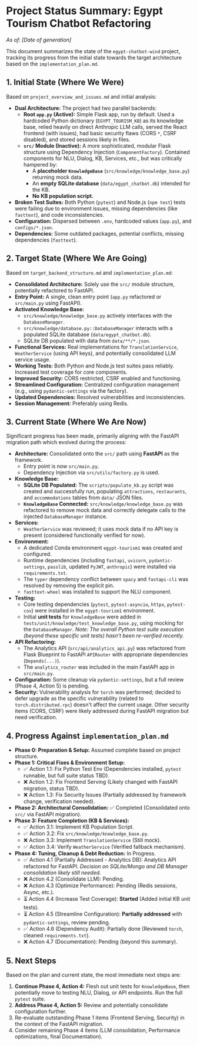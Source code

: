 # Project Status Summary: Egypt Tourism Chatbot Refactoring

_As of: [Date of generation]_

This document summarizes the state of the `egypt-chatbot-wind` project, tracking its progress from the initial state towards the target architecture based on the `implementation_plan.md`.

## 1. Initial State (Where We Were)

Based on `project_overview_and_issues.md` and initial analysis:

- **Dual Architecture:** The project had two parallel backends:
  - **Root `app.py` (Active):** Simple Flask app, run by default. Used a hardcoded Python dictionary (`EGYPT_TOURISM_KB`) as its knowledge base, relied heavily on direct Anthropic LLM calls, served the React frontend (with issues), had basic security flaws (CORS `*`, CSRF disabled), and stored sessions likely in files.
  - **`src/` Module (Inactive):** A more sophisticated, modular Flask structure using Dependency Injection (`ComponentFactory`). Contained components for NLU, Dialog, KB, Services, etc., but was critically hampered by:
    - A **placeholder `KnowledgeBase`** (`src/knowledge/knowledge_base.py`) returning mock data.
    - An **empty SQLite database** (`data/egypt_chatbot.db`) intended for the KB.
    - **No KB population script.**
- **Broken Test Suites:** Both Python (`pytest`) and Node.js (`npm test`) tests were failing due to environment issues, missing dependencies (like `fasttext`), and code inconsistencies.
- **Configuration:** Dispersed between `.env`, hardcoded values (`app.py`), and `configs/*.json`.
- **Dependencies:** Some outdated packages, potential conflicts, missing dependencies (`fasttext`).

## 2. Target State (Where We Are Going)

Based on `target_backend_structure.md` and `implementation_plan.md`:

- **Consolidated Architecture:** Solely use the `src/` module structure, potentially refactored to FastAPI.
- **Entry Point:** A single, clean entry point (`app.py` refactored or `src/main.py` using FastAPI).
- **Activated Knowledge Base:**
  - `src/knowledge/knowledge_base.py` actively interfaces with the `DatabaseManager`.
  - `src/knowledge/database.py::DatabaseManager` interacts with a populated SQLite database (`data/egypt_chatbot.db`).
  - SQLite DB populated with data from `data/**/*.json`.
- **Functional Services:** Real implementations for `TranslationService`, `WeatherService` (using API keys), and potentially consolidated LLM service usage.
- **Working Tests:** Both Python and Node.js test suites pass reliably. Increased test coverage for core components.
- **Improved Security:** CORS restricted, CSRF enabled and functioning.
- **Streamlined Configuration:** Centralized configuration management (e.g., using `pydantic-settings` via the factory).
- **Updated Dependencies:** Resolved vulnerabilities and inconsistencies.
- **Session Management:** Preferably using Redis.

## 3. Current State (Where We Are Now)

Significant progress has been made, primarily aligning with the FastAPI migration path which evolved during the process:

- **Architecture:** Consolidated onto the `src/` path using **FastAPI** as the framework.
  - Entry point is now `src/main.py`.
  - Dependency Injection via `src/utils/factory.py` is used.
- **Knowledge Base:**
  - **SQLite DB Populated:** The `scripts/populate_kb.py` script was created and successfully run, populating `attractions`, `restaurants`, and `accommodations` tables from `data/` JSON files.
  - **`KnowledgeBase` Connected:** `src/knowledge/knowledge_base.py` was refactored to remove mock data and correctly delegate calls to the injected `DatabaseManager` instance.
- **Services:**
  - `WeatherService` was reviewed; it uses mock data if no API key is present (considered functionally verified for now).
- **Environment:**
  - A dedicated Conda environment `egypt-tourism1` was created and configured.
  - Runtime dependencies (including `fastapi`, `uvicorn`, `pydantic-settings`, `passlib`, updated `PyJWT`, `anthropic`) were installed via `requirements.txt`.
  - The `typer` dependency conflict between `spacy` and `fastapi-cli` was resolved by removing the explicit pin.
  - `fasttext-wheel` was installed to support the NLU component.
- **Testing:**
  - Core testing dependencies (`pytest`, `pytest-asyncio`, `httpx`, `pytest-cov`) were installed in the `egypt-tourism1` environment.
  - Initial **unit tests** for `KnowledgeBase` were added in `tests/unit/knowledge/test_knowledge_base.py`, using mocking for the `DatabaseManager`. _Note: The overall Python test suite execution (beyond these specific unit tests) hasn't been re-verified recently._
- **API Refactoring:**
  - The Analytics API (`src/api/analytics_api.py`) was refactored from Flask Blueprint to FastAPI `APIRouter` with appropriate dependencies (`Depends(...)`).
  - The `analytics_router` was included in the main FastAPI app in `src/main.py`.
- **Configuration:** Some cleanup via `pydantic-settings`, but a full review (Phase 4, Action 5) is pending.
- **Security:** Vulnerability analysis for `torch` was performed; decided to defer upgrade as the specific vulnerability (related to `torch.distributed.rpc`) doesn't affect the current usage. Other security items (CORS, CSRF) were likely addressed during FastAPI migration but need verification.

## 4. Progress Against `implementation_plan.md`

- **Phase 0: Preparation & Setup:** Assumed complete based on project structure.
- **Phase 1: Critical Fixes & Environment Setup:**
  - ✅ Action 1.1: Fix Python Test Env (Dependencies installed, `pytest` runnable, but full suite status TBD).
  - ❌ Action 1.2: Fix Frontend Serving (Likely changed with FastAPI migration, status TBD).
  - ❌ Action 1.3: Fix Security Issues (Partially addressed by framework change, verification needed).
- **Phase 2: Architectural Consolidation:** ✅ Completed (Consolidated onto `src/` via FastAPI migration).
- **Phase 3: Feature Completion (KB & Services):**
  - ✅ Action 3.1: Implement KB Population Script.
  - ✅ Action 3.2: Fix `src/knowledge/knowledge_base.py`.
  - ❌ Action 3.3: Implement `TranslationService` (Still mock).
  - ✅ Action 3.4: Verify `WeatherService` (Verified fallback mechanism).
- **Phase 4: Tuning, Cleanup & Debt Reduction:** In Progress.
  - ✅ Action 4.1 (Partially Addressed - Analytics DB): Analytics API refactored for FastAPI. _Decision on SQLite/Mongo and DB Manager consolidation likely still needed._
  - ❌ Action 4.2 (Consolidate LLM): Pending.
  - ❌ Action 4.3 (Optimize Performance): Pending (Redis sessions, Async, etc.).
  - ⏳ Action 4.4 (Increase Test Coverage): **Started** (Added initial KB unit tests).
  - ⏳ Action 4.5 (Streamline Configuration): **Partially addressed** with `pydantic-settings`, review pending.
  - ✅ Action 4.6 (Dependency Audit): Partially done (Reviewed `torch`, cleaned `requirements.txt`).
  - ❌ Action 4.7 (Documentation): Pending (beyond this summary).

## 5. Next Steps

Based on the plan and current state, the most immediate next steps are:

1.  **Continue Phase 4, Action 4:** Flesh out unit tests for `KnowledgeBase`, then potentially move to testing NLU, Dialog, or API endpoints. Run the full `pytest` suite.
2.  **Address Phase 4, Action 5:** Review and potentially consolidate configuration further.
3.  Re-evaluate outstanding Phase 1 items (Frontend Serving, Security) in the context of the FastAPI migration.
4.  Consider remaining Phase 4 items (LLM consolidation, Performance optimizations, final Documentation).
